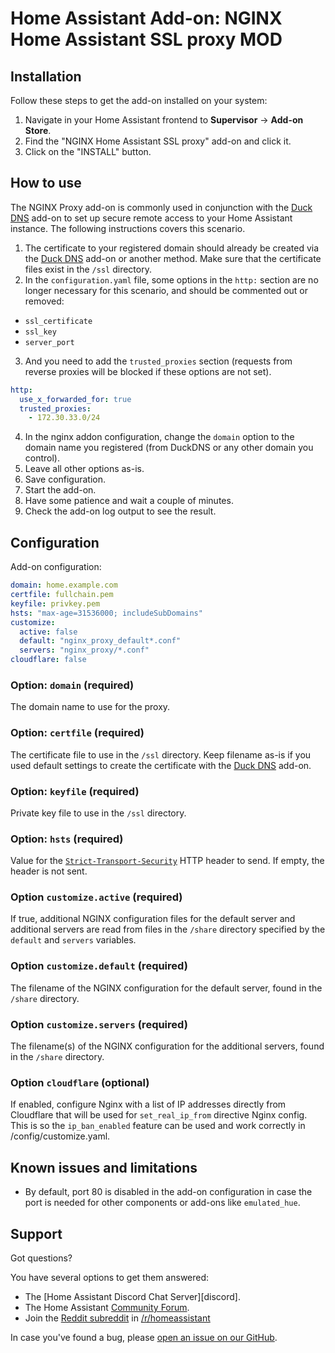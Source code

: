 # Home Assistant Add-on: NGINX Home Assistant SSL proxy MOD

## Installation

Follow these steps to get the add-on installed on your system:

1. Navigate in your Home Assistant frontend to **Supervisor** -> **Add-on Store**.
2. Find the "NGINX Home Assistant SSL proxy" add-on and click it.
3. Click on the "INSTALL" button.

## How to use

The NGINX Proxy add-on is commonly used in conjunction with the [Duck DNS](https://github.com/home-assistant/hassio-addons/tree/master/duckdns) add-on to set up secure remote access to your Home Assistant instance. The following instructions covers this scenario.

1. The certificate to your registered domain should already be created via the [Duck DNS](https://github.com/home-assistant/hassio-addons/tree/master/duckdns) add-on or another method. Make sure that the certificate files exist in the `/ssl` directory.
2. In the `configuration.yaml` file, some options in the `http:` section are no longer necessary for this scenario, and should be commented out or removed:
  - `ssl_certificate`
  - `ssl_key`
  - `server_port`
3. And you need to add the `trusted_proxies` section (requests from reverse proxies will be blocked if these options are not set).

  ```yaml
  http:
    use_x_forwarded_for: true
    trusted_proxies:
      - 172.30.33.0/24
  ```

4. In the nginx addon configuration, change the `domain` option to the domain name you registered (from DuckDNS or any other domain you control).
5. Leave all other options as-is.
6. Save configuration.
7. Start the add-on.
8. Have some patience and wait a couple of minutes.
9. Check the add-on log output to see the result.

## Configuration

Add-on configuration:

```yaml
domain: home.example.com
certfile: fullchain.pem
keyfile: privkey.pem
hsts: "max-age=31536000; includeSubDomains"
customize:
  active: false
  default: "nginx_proxy_default*.conf"
  servers: "nginx_proxy/*.conf"
cloudflare: false
```

### Option: `domain` (required)

The domain name to use for the proxy.

### Option: `certfile` (required)

The certificate file to use in the `/ssl` directory. Keep filename as-is if you used default settings to create the certificate with the [Duck DNS](https://github.com/home-assistant/hassio-addons/tree/master/duckdns) add-on.

### Option: `keyfile` (required)

Private key file to use in the `/ssl` directory.

### Option: `hsts` (required)

Value for the [`Strict-Transport-Security`][hsts] HTTP header to send. If empty, the header is not sent.

### Option `customize.active` (required)

If true, additional NGINX configuration files for the default server and additional servers are read from files in the `/share` directory specified by the `default` and `servers` variables.

### Option `customize.default` (required)

The filename of the NGINX configuration for the default server, found in the `/share` directory.

### Option `customize.servers` (required)

The filename(s) of the NGINX configuration for the additional servers, found in the `/share` directory.

### Option `cloudflare` (optional)

If enabled, configure Nginx with a list of IP addresses directly from Cloudflare that will be used for `set_real_ip_from` directive Nginx config.
This is so the `ip_ban_enabled` feature can be used and work correctly in /config/customize.yaml.

## Known issues and limitations

- By default, port 80 is disabled in the add-on configuration in case the port is needed for other components or add-ons like `emulated_hue`.

## Support

Got questions?

You have several options to get them answered:

- The [Home Assistant Discord Chat Server][discord].
- The Home Assistant [Community Forum][forum].
- Join the [Reddit subreddit][reddit] in [/r/homeassistant][reddit]

In case you've found a bug, please [open an issue on our GitHub][issue].

[forum]: https://community.home-assistant.io
[hsts]: https://developer.mozilla.org/en-US/docs/Web/HTTP/Headers/Strict-Transport-Security
[issue]: https://github.com/home-assistant/hassio-addons/issues
[reddit]: https://reddit.com/r/homeassistant
[repository]: https://github.com/hassio-addons/repository
